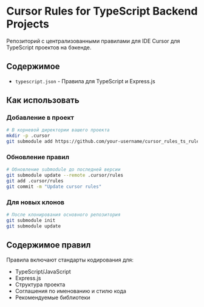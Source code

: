 # Cursor Rules for TypeScript Backend Projects

Репозиторий с централизованными правилами для IDE Cursor для TypeScript проектов на бэкенде.

## Содержимое

- `typescript.json` - Правила для TypeScript и Express.js

## Как использовать

### Добавление в проект

```bash
# В корневой директории вашего проекта
mkdir -p .cursor
git submodule add https://github.com/your-username/cursor_rules_ts_rules .cursor/rules
```

### Обновление правил

```bash
# Обновление submodule до последней версии
git submodule update --remote .cursor/rules
git add .cursor/rules
git commit -m "Update cursor rules"
```

### Для новых клонов

```bash
# После клонирования основного репозитория
git submodule init
git submodule update
```

## Содержимое правил

Правила включают стандарты кодирования для:
- TypeScript/JavaScript
- Express.js
- Структура проекта
- Соглашения по именованию и стилю кода
- Рекомендуемые библиотеки 
